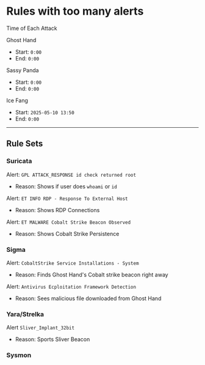 # Rules with too many alerts

Time of Each Attack

Ghost Hand

- Start: `0:00`
- End: `0:00`

Sassy Panda

- Start: `0:00`
- End: `0:00`

Ice Fang

- Start: `2025-05-10 13:50`
- End: `0:00`

---

## Rule Sets

### Suricata

Alert: `GPL ATTACK_RESPONSE id check returned root`

- Reason: Shows if user does `whoami` or `id`

Alert: `ET INFO RDP - Response To External Host`

- Reason: Shows RDP Connections

Alert: `ET MALWARE Cobalt Strike Beacon Observed`

- Reason: Shows Cobalt Strike Persistence

### Sigma

Alert: `CobaltStrike Service Installations - System`

- Reason: Finds Ghost Hand's Cobalt strike beacon right away

Alert: `Antivirus Ecploitation Framework Detection`

- Reason: Sees malicious file downloaded from Ghost Hand

### Yara/Strelka

Alert `Sliver_Implant_32bit`

- Reason: Sports Sliver Beacon

### Sysmon
